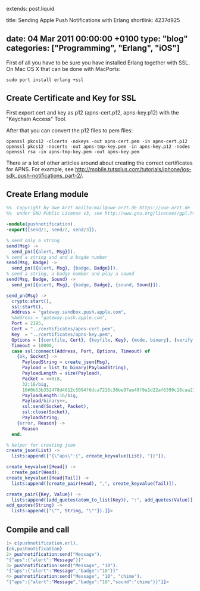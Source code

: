 extends: post.liquid

title: Sending Apple Push Notifications with Erlang
shortlink: 4237d925

date: 04 Mar 2011 00:00:00 +0100
type: "blog"
categories: ["Programming", "Erlang", "iOS"]
---

First of all you have to be sure you have installed Erlang together with SSL. On Mac OS X that can be done with MacPorts:

```
sudo port install erlang +ssl
```

## Create Certificate and Key for SSL

First export cert and key as p12 (apns-cert.p12, apns-key.p12) with the "Keychain Access" Tool.

After that you can convert the p12 files to pem files:

```
openssl pkcs12 -clcerts -nokeys -out apns-cert.pem -in apns-cert.p12
openssl pkcs12 -nocerts -out apns-tmp-key.pem -in apns-key.p12 -nodes
openssl rsa -in apns-tmp-key.pem -out apns-key.pem
```

<!-- more -->

There ar a lot of other articles around about creating the correct certificates for APNS. For example, see
<http://mobile.tutsplus.com/tutorials/iphone/ios-sdk_push-notifications_part-2/>.

## Create Erlang module

```erlang
%%  Copyright by Uwe Arzt mailto:mail@uwe-arzt.de https://uwe-arzt.de
%%  under GNU Public License v3, see http://www.gnu.org/licenses/gpl.html

-module(pushnotification).
-export([send/1, send/2, send/3]).

% send only a string
send(Msg) ->
  send_pn([{alert, Msg}]).
% send a string and and a bagde number
send(Msg, Badge) ->
  send_pn([{alert, Msg}, {badge, Badge}]).
% send a string, a badge number and play a sound
send(Msg, Badge, Sound) ->
  send_pn([{alert, Msg}, {badge, Badge}, {sound, Sound}]).

send_pn(Msg) ->
  crypto:start(),
  ssl:start(),
  Address = "gateway.sandbox.push.apple.com",
  %Address = "gateway.push.apple.com",
  Port = 2195,
  Cert = "../certificates/apns-cert.pem",
  Key  = "../certificates/apns-key.pem",
  Options = [{certfile, Cert}, {keyfile, Key}, {mode, binary}, {verify, verify_none}],
  Timeout = 10000,
  case ssl:connect(Address, Port, Options, Timeout) of
    {ok, Socket} ->
      PayloadString = create_json(Msg),
      Payload = list_to_binary(PayloadString),
      PayloadLength = size(Payload),
      Packet = <<0:8,
      32:16/big,
      16#0b53b352478d4612c5094f6dca7216c36be97ae48f9a1d22af6399c28caa215f:256/big,
      PayloadLength:16/big,
      Payload/binary>>,
      ssl:send(Socket, Packet),
      ssl:close(Socket),
      PayloadString;
    {error, Reason} ->
      Reason
  end.

% helper for creating json
create_json(List) ->
  lists:append(["{\"aps\":{", create_keyvalue(List), "}}"]).

create_keyvalue([Head]) ->
  create_pair(Head);
create_keyvalue([Head|Tail]) ->
  lists:append([create_pair(Head), ",", create_keyvalue(Tail)]).

create_pair({Key, Value}) ->
  lists:append([add_quotes(atom_to_list(Key)), ":", add_quotes(Value)]).
add_quotes(String) ->
  lists:append(["\"", String, "\""]).]]>
```

## Compile and call
```erlang
1> c(pushnotification.erl).
{ok,pushnotification}
2> pushnotification:send("Message").
"{"aps":{"alert":"Message"}}"
3> pushnotification:send("Message", "10").
"{"aps":{"alert":"Message","badge":"10"}}"
4> pushnotification:send("Message", "10", "chime").
"{"aps":{"alert":"Message","badge":"10","sound":"chime"}}"]]>
```
